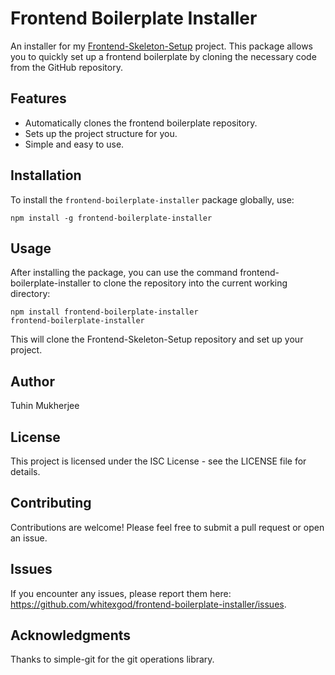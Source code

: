 # Frontend Boilerplate Installer

An installer for my [Frontend-Skeleton-Setup](https://github.com/whitexgod/frontend-skeleton-setup) project. This package allows you to quickly set up a frontend boilerplate by cloning the necessary code from the GitHub repository.

## Features

- Automatically clones the frontend boilerplate repository.
- Sets up the project structure for you.
- Simple and easy to use.

## Installation

To install the `frontend-boilerplate-installer` package globally, use:

```
npm install -g frontend-boilerplate-installer
```

## Usage

After installing the package, you can use the command frontend-boilerplate-installer to clone the repository into the current working directory:

```
npm install frontend-boilerplate-installer
frontend-boilerplate-installer
```
This will clone the Frontend-Skeleton-Setup repository and set up your project.

## Author
Tuhin Mukherjee

## License
This project is licensed under the ISC License - see the LICENSE file for details.

## Contributing
Contributions are welcome! Please feel free to submit a pull request or open an issue.

## Issues
If you encounter any issues, please report them here: https://github.com/whitexgod/frontend-boilerplate-installer/issues.


## Acknowledgments
Thanks to simple-git for the git operations library.
